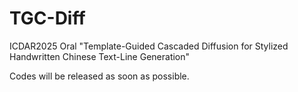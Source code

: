 # TGC-Diff
ICDAR2025 Oral "Template-Guided Cascaded Diffusion for Stylized Handwritten Chinese Text-Line Generation"

Codes will be released as soon as possible.

